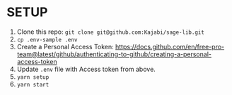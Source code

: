 # SETUP

1. Clone this repo: `git clone git@github.com:Kajabi/sage-lib.git`
1. `cp .env-sample .env`
1. Create a Personal Access Token: https://docs.github.com/en/free-pro-team@latest/github/authenticating-to-github/creating-a-personal-access-token
1. Update `.env` file with Access token from above.
1. `yarn setup`
1. `yarn start`
